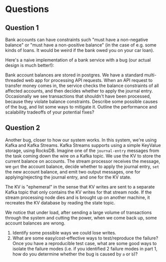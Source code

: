 # Questions

## Question 1

Bank accounts can have constraints such "must have a non-negative balance" or
"must have a non-positive balance" (in the case of e.g. some kinds of loans.
It would be weird if the bank owed you on your car loan).

Here's a naive implementation of a bank service with a bug (our actual design is
much better!):

Bank account balances are stored in postgres. We have a standard multi-threaded
web app for processing API requests. When an API request to transfer money
comes in, the service checks the balance constraints of all affected accounts,
and then decides whether to apply the journal entry. Occasionally we see
transactions that shouldn't have been processed, because they violate balance
constraints. Describe some possible causes of the bug, and list some ways to
mitigate it. Outline the performance and scalability tradeoffs of your potential
fixes?

## Question 2

Another bug, closer to how our system works. In this system, we're using Kafka
and Kafka Streams. Kafka Streams supports using a simple KeyValue storage, using
RocksDB. Imagine one of the `journal-entry` messages from the task coming down
the wire on a Kafka topic. We use the KV to store the current balance on
accounts. The stream processor receives the message, we `get` the account
balance, decide whether to apply the journal entry, `set` the new account
balance, and emit two output messages, one for applying/rejecting the journal
entry, and one for the KV state.

The KV is "ephemeral" in the sense that KV writes are sent to a separate Kafka
topic that only contains the KV writes for that stream node. If the stream
processing node dies and is brought up on another machine, it recreates the KV
database by reading the state topic.

We notice that under load, after sending a large volume of transactions through
the system and cutting the power, when we come back up, some account balances
are wrong.

1. Identify some possible ways we could lose writes.
2. What are some easy/cost-effective ways to test/reproduce the failure? Once
   you have a reproducible test case, what are some good ways to isolate the
   failure modes (i.e. if you identified 2 failure modes in part 1, how do you
   determine whether the bug is caused by `a` or `b`)?
